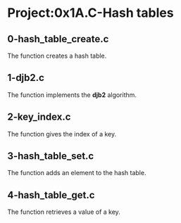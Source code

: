 # Project:0x1A.C-Hash tables

## 0-hash_table_create.c

The function creates a hash table.

## 1-djb2.c

The function implements the **djb2** algorithm.

## 2-key_index.c

The function gives the index of a key.

## 3-hash_table_set.c

The function adds an element to the hash table.

## 4-hash_table_get.c

The function retrieves a value of a key.